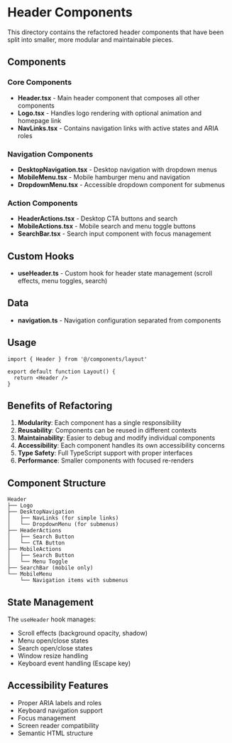 # Header Components

This directory contains the refactored header components that have been split into smaller, more modular and maintainable pieces.

## Components

### Core Components

- **Header.tsx** - Main header component that composes all other components
- **Logo.tsx** - Handles logo rendering with optional animation and homepage link
- **NavLinks.tsx** - Contains navigation links with active states and ARIA roles

### Navigation Components

- **DesktopNavigation.tsx** - Desktop navigation with dropdown menus
- **MobileMenu.tsx** - Mobile hamburger menu and navigation
- **DropdownMenu.tsx** - Accessible dropdown component for submenus

### Action Components

- **HeaderActions.tsx** - Desktop CTA buttons and search
- **MobileActions.tsx** - Mobile search and menu toggle buttons
- **SearchBar.tsx** - Search input component with focus management

## Custom Hooks

- **useHeader.ts** - Custom hook for header state management (scroll effects, menu toggles, search)

## Data

- **navigation.ts** - Navigation configuration separated from components

## Usage

```tsx
import { Header } from '@/components/layout'

export default function Layout() {
  return <Header />
}
```

## Benefits of Refactoring

1. **Modularity**: Each component has a single responsibility
2. **Reusability**: Components can be reused in different contexts
3. **Maintainability**: Easier to debug and modify individual components
4. **Accessibility**: Each component handles its own accessibility concerns
5. **Type Safety**: Full TypeScript support with proper interfaces
6. **Performance**: Smaller components with focused re-renders

## Component Structure

```
Header
├── Logo
├── DesktopNavigation
│   ├── NavLinks (for simple links)
│   └── DropdownMenu (for submenus)
├── HeaderActions
│   ├── Search Button
│   └── CTA Button
├── MobileActions
│   ├── Search Button
│   └── Menu Toggle
├── SearchBar (mobile only)
└── MobileMenu
    └── Navigation items with submenus
```

## State Management

The `useHeader` hook manages:
- Scroll effects (background opacity, shadow)
- Menu open/close states
- Search open/close states
- Window resize handling
- Keyboard event handling (Escape key)

## Accessibility Features

- Proper ARIA labels and roles
- Keyboard navigation support
- Focus management
- Screen reader compatibility
- Semantic HTML structure 